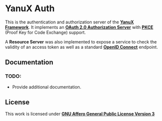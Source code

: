 # YanuX Auth
This is the authentication and authorization server of the [__YanuX Framework__](https://yanux-framework.github.io/). It implements an [__OAuth 2.0 Authorization Server__](https://www.ietf.org/rfc/rfc6749.txt) with [__PKCE__](https://www.ietf.org/rfc/rfc7636.txt) (Proof Key for Code Exchange) support. 

A __Resource Server__ was also implemented to expose a service to check the validity of an access token as well as a standard [__OpenID Connect__](https://openid.net/specs/openid-connect-core-1_0.html) endpoint.

## Documentation
### TODO:
- Provide additional documentation.

## License
This work is licensed under [__GNU Affero General Public License Version 3__](LICENSE)